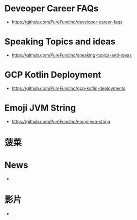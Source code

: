 # Deveoper Career FAQs
* https://github.com/PureFuncInc/developer-career-faqs

# Speaking Topics and ideas
* https://github.com/PureFuncInc/speaking-topics-and-ideas 

# GCP Kotlin Deployment
* https://github.com/PureFuncInc/gcp-kotlin-deployments

# Emoji JVM String
* https://github.com/PureFuncInc/emoji-jvm-string

# 菠菜


# News
* 

# 影片
* 
